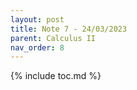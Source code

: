 ```yaml
---
layout: post
title: Note 7 - 24/03/2023
parent: Calculus II
nav_order: 8
---
```


{% include toc.md %}